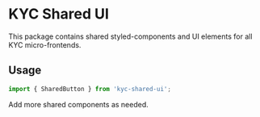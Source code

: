 # KYC Shared UI

This package contains shared styled-components and UI elements for all KYC micro-frontends.

## Usage

```js
import { SharedButton } from 'kyc-shared-ui';
```

Add more shared components as needed.

